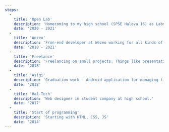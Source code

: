 ```yaml
---
steps:
  - 
    title: 'Open Lab'
    description: 'Homecoming to my high school (SPŠE Halova 16) as Labmaster (teacher). Teaching a small class of students programming in JS with Vue.'
    date: '2020 - 2021'
  - 
    title: 'Wezeo'
    description: 'Fron-end developer at Wezeo working for all kinds of clients. Initially working in Angular + Ionic. Then I help migrate the company to the new stack Vue + Ionic'
    date: '2018 - 2021'
  -
    title: 'Freelance'
    description: 'Freelancing on small projects. Things like presentation site for local businesses, nothing huge just drilling my skills.'
    date: '2018'
  -
    title: 'Asigi'
    description: 'Graduation work - Android application for managing time. Win 3 place at Young Creator 2018 in Nitra'
    date: '2018'
  -
    title: 'Hal-Tech'
    description: 'Web designer in student company at high school.'
    date: '2017'
  -
    title: 'Start of programming'
    description: 'Starting with HTML, CSS, JS'
    date: '2014'
---
```

